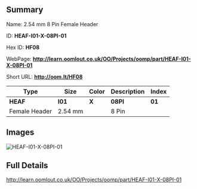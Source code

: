 

## Summary
 
Name:  2.54 mm 8 Pin Female Header 

ID: __HEAF-I01-X-08PI-01__

Hex ID: __HF08__

WebPage: __http://learn.oomlout.co.uk/OO/Projects/oomp/part/HEAF-I01-X-08PI-01__

Short URL: __http://oom.lt/HF08__


| Type   | Size   | Color   | Description   | Index   |    
| ----- | ------   | ------   | -----   | ----   |    
| __HEAF__   					| __I01__   					| __X__    						| __08PI__    					| __01__ |    
| Female Header		| 2.54 mm	| 		| 8 Pin	| 	|

## Images
![HEAF-I01-X-08PI-01](http://oomlout.com/oomp-gen/parts/HEAF-I01-X-08PI-01/HEAF-I01-X-08PI-01_420.jpg)

## Full Details

 http://learn.oomlout.co.uk/OO/Projects/oomp/part/HEAF-I01-X-08PI-01

